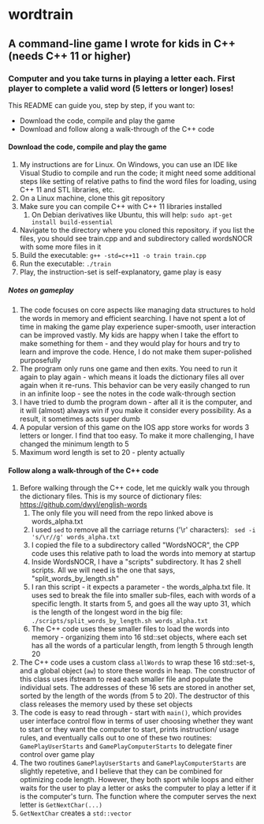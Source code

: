 # wordtrain #
## A command-line game I wrote for kids in C++ (needs C++ 11 or higher) ##
### Computer and you take turns in playing a letter each. First player to complete a valid word (5 letters or longer) loses! ###

This README can guide you, step by step, if you want to:
* Download the code, compile and play the game
* Download and follow along a walk-through of the C++ code

#### Download the code, compile and play the game ####

1. My instructions are for Linux. On Windows, you can use an IDE like Visual Studio to compile and run the code; it might need some additional steps like setting of relative paths to find the word files for loading, using C++ 11 and STL libraries, etc.
2. On a Linux machine, clone this git repository
3. Make sure you can compile C++ with C++ 11 libraries installed
    1. On Debian derivatives like Ubuntu, this will help: `sudo apt-get install build-essential`
4. Navigate to the directory where you cloned this repository. if you list the files, you should see train.cpp and and subdirectory called wordsNOCR with some more files in it
5. Build the executable: `g++ -std=c++11 -o train train.cpp`
6. Run the executable: `./train`
7. Play, the instruction-set is self-explanatory, game play is easy

##### Notes on gameplay #####

1. The code focuses on core aspects like managing data structures to hold the words in memory and efficient searching. I have not spent a lot of time in making the game play experience super-smooth, user interaction can be improved vastly. My kids are happy when I take the effort to make something for them - and they would play for hours and try to learn and improve the code. Hence, I do not make them super-polished purposefully
2. The program only runs one game and then exits. You need to run it again to play again - which means it loads the dictionary files all over again when it re-runs. This behavior can be very easily changed to run in an infinite loop - see the notes in the code walk-through section
3. I have tried to dumb the program down - after all it is the computer, and it will (almost) always win if you make it consider every possibility. As a result, it sometimes acts super dumb
4. A popular version of this game on the IOS app store works for words 3 letters or longer. I find that too easy. To make it more challenging, I have changed the minimum length to 5
5. Maximum word length is set to 20 - plenty actually


#### Follow along a walk-through of the C++ code ####

1. Before walking through the C++ code, let me quickly walk you through the dictionary files. This is my source of dictionary files: https://github.com/dwyl/english-words
    1. The only file you will need from the repo linked above is words_alpha.txt
    2. I used `sed` to remove all the carriage returns ('\r' characters): ` sed -i 's/\r//g' words_alpha.txt`
    3. I copied the file to a subdirectory called "WordsNOCR", the CPP code uses this relative path to load the words into memory at startup
    4. Inside WordsNOCR, I have a "scripts" subdirectory. It has 2 shell scripts. All we will need is the one that says, "split_words_by_length.sh"
    5. I ran this script - it expects a parameter - the words_alpha.txt file. It uses sed to break the file into smaller sub-files, each with words of a specific length. It starts from 5, and goes all the way upto 31, which is the length of the longest word in the big file: `./scripts/split_words_by_length.sh words_alpha.txt`
    6. The C++ code uses these smaller files to load the words into memory - organizing them into 16 std::set objects, where each set has all the words of a particular length, from length 5 through length 20
2. The C++ code uses a custom class `allWords` to wrap these 16 std::set-s, and a global object (`aw`) to store these words in heap. The constructor of this class uses ifstream to read each smaller file and populate the individual sets. The addresses of these 16 sets are stored in another set, sorted by the length of the words (from 5 to 20). The destructor of this class releases the memory used by these set objects
3. The code is easy to read through - start with `main()`, which provides user interface control flow in terms of user choosing whether they want to start or they want the computer to start, prints instruction/ usage rules, and eventually calls out to one of these two routines: `GamePlayUserStarts` and `GamePlayComputerStarts` to delegate finer control over game play
4. The two routines `GamePlayUserStarts` and `GamePlayComputerStarts` are slightly repetetive, and I believe that they can be combined for optimizing code length. However, they both sport while loops and either waits for the user to play a letter or asks the computer to play a letter if it is the computer's turn. The function where the computer serves the next letter is `GetNextChar(...)`
5. `GetNextChar` creates a `std::vector`

